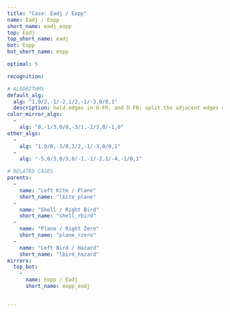 ```yaml
---
title: "Case: Eadj / Eopp"
name: Eadj / Eopp
short_name: eadj_eopp
top: Eadj
top_short_name: eadj
bot: Eopp
bot_short_name: eopp

optimal: 5

recognition:

# ALGORITHMS
default_alg:
  alg: "1,0/2,-1/-2,1/2,-1/-3,0/0,1"
  description: hold edges in U FR, and D FB; split the adjacent edges on top
color_mirror_algs:
  -
    alg: "0,-1/3,0/0,-3/1,-2/3,0/-1,0"
other_algs:
  -
    alg: "1,0/0,-3/0,3/2,-1/-3,0/0,1"
  -
    alg: "-5,0/3,0/3,0/-1,-1/-2,1/-4,-1/0,1"

# RELATED CASES
parents:
  -
    name: "Left Kite / Plane"
    short_name: "lkite_plane"
  -
    name: "Shell / Right Bird"
    short_name: "shell_rbird"
  -
    name: "Plane / Right Zero"
    short_name: "plane_rzero"
  -
    name: "Left Bird / Hazard"
    short_name: "lbird_hazard"
mirrors:
  top_bot:
    -
      name: Eopp / Eadj
      short_name: eopp_eadj


---
```


